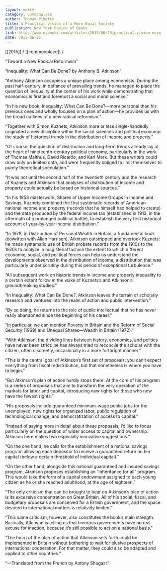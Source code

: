 ```yaml
---
layout: entry
category: commonplace
author: Thomas Piketty
title: A Practical Vision of a More Equal Society
publication: New York Review of Books
link: http://www.nybooks.com/articles/2015/06/25/practical-vision-more-equal-society/
date: 2015-06-25
---
```


[[2015]] / [[commonplace]] / 

“Toward a New Radical Reformism”

“Inequality: What Can Be Done?
by Anthony B. Atkinson”

“Anthony Atkinson occupies a unique place among economists. During the past half-century, in defiance of prevailing trends, he managed to place the question of inequality at the center of his work while demonstrating that economics is first and foremost a social and moral science.”

“In his new book, Inequality: What Can Be Done?—more personal than his previous ones and wholly focused on a plan of action—he provides us with the broad outlines of a new radical reformism.”

“Together with Simon Kuznets, Atkinson more or less single-handedly originated a new discipline within the social sciences and political economy: the study of historical trends in the distribution of income and property.”

“Of course, the question of distribution and long-term trends already lay at the heart of nineteenth-century political economy, particularly in the work of Thomas Malthus, David Ricardo, and Karl Marx. But these writers could draw only on limited data, and were frequently obliged to limit themselves to purely theoretical speculation.”

“It was not until the second half of the twentieth century and the research of Kuznets and Atkinson that analyses of distribution of income and property could actually be based on historical sources.”

“In his 1953 masterwork, Shares of Upper Income Groups in Income and Savings, Kuznets combined the first systematic records of American national income and property (records that he himself had helped to create) and the data produced by the federal income tax (established in 1913, in the aftermath of a prolonged political battle), to establish the very first historical account of year-by-year income distribution.”

“In 1978, in Distribution of Personal Wealth in Britain, a fundamental book (cowritten with Allan Harrison), Atkinson outstripped and overtook Kuznets: he made systematic use of British probate records from the 1910s to the 1970s to analyze in magisterial fashion the extent to which different economic, social, and political forces can help us understand the developments observed in the distribution of income, a distribution that was particularly under scrutiny during this period of exceptional turbulence.”

“All subsequent work on historic trends in income and property inequality to a certain extent follow in the wake of Kuznets’s and Atkinson’s groundbreaking studies.”

“In Inequality: What Can Be Done?, Atkinson leaves the terrain of scholarly research and ventures into the realm of action and public intervention.”

“By so doing, he returns to the role of public intellectual that he has never really abandoned since the beginning of his career.”

“In particular, we can mention Poverty in Britain and the Reform of Social Security (1969) and Unequal Shares—Wealth in Britain (1972).”

“With Atkinson, the dividing lines between history, economics, and politics have never been strict: he has always tried to reconcile the scholar with the citizen, often discreetly, occasionally in a more forthright manner.”

“This is the central goal of Atkinson’s first set of proposals: you can’t expect everything from fiscal redistribution, but that nonetheless is where you have to begin.”

“But Atkinson’s plan of action hardly stops there. At the core of his program is a series of proposals that aim to transform the very operation of the markets for labor and capital, introducing new rights for those who now have the fewest rights.”

“His proposals include guaranteed minimum-wage public jobs for the unemployed, new rights for organized labor, public regulation of technological change, and democratization of access to capital.”

“Instead of saying more in detail about these proposals, I’d like to focus particularly on the question of wider access to capital and ownership. Atkinson here makes two especially innovative suggestions.”

“On the one hand, he calls for the establishment of a national savings program allowing each depositor to receive a guaranteed return on her capital (below a certain threshold of individual capital).”

“On the other hand, alongside this national guaranteed and insured savings program, Atkinson proposes establishing an “inheritance for all” program. This would take the form of a capital endowment assigned to each young citizen as he or she reached adulthood, at the age of eighteen.”

“The only criticism that can be brought to bear on Atkinson’s plan of action is its excessive concentration on Great Britain. All of his social, fiscal, and budgetary proposals are conceived for a British government, and the space devoted to international matters is relatively limited.”

“This same criticism, however, also constitutes the book’s main strength. Basically, Atkinson is telling us that timorous governments have no real excuse for inaction, because it’s still possible to act on a national basis.”

“The heart of the plan of action that Atkinson sets forth could be implemented in Britain without bothering to wait for elusive prospects of international cooperation. For that matter, they could also be adapted and applied to other countries.”

“—Translated from the French by Antony Shugaar”

